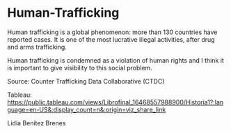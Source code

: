 # Human-Trafficking

Human trafficking is a global phenomenon: more than 130 countries have reported cases. It is one of the most lucrative illegal activities, after drug and arms trafficking.

Human trafficking is condemned as a violation of human rights and I think it is important to give visibility to this social problem.

Source: Counter Trafficking Data Collaborative (CTDC) 

Tableau: https://public.tableau.com/views/Librofinal_16468557988900/Historia1?:language=en-US&:display_count=n&:origin=viz_share_link

Lidia Benítez Brenes
